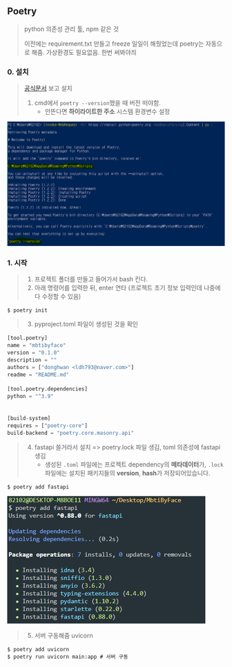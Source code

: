 ## Poetry

> python 의존성 관리 툴, npm 같은 것
>
> 이전에는 requirement.txt 만들고 freeze 일일이 해줬었는데 poetry는 자동으로 해줌. 가상환경도 필요없음. 한번 써봐야즤

### 0. 설치

> [공식문서](https://python-poetry.org/docs/#installing-with-the-official-installer) 보고 설치
>
> 1. cmd에서 `poetry --version`했을 때 버전 떠야함. 
>    - 안뜬다면 **하이라이트한 주소** 시스템 환경변수 설정

![image-20221207160315988](poetry.assets/image-20221207160315988.png)

### 1. 시작

> 1. 프로젝트 폴더를 만들고 들어가서 bash 킨다. 
> 2. 아래 명령어를 입력한 뒤, enter 연타 (프로젝트 초기 정보 입력인데 나중에 다 수정할 수 있음)

```shell
$ poetry init
```

> 3. pyproject.toml 파일이 생성된 것을 확인

```python
[tool.poetry]
name = "mbtibyface"
version = "0.1.0"
description = ""
authors = ["donghwan <ldh793@naver.com>"]
readme = "README.md"

[tool.poetry.dependencies]
python = "^3.9"


[build-system]
requires = ["poetry-core"]
build-backend = "poetry.core.masonry.api"
```

> 4. fastapi 쓸거라서 설치 => poetry.lock 파일 생김, toml 의존성에 fastapi 생김
>    - 생성된 `.toml` 파일에는 프로젝트 dependency의 **메타데이터**가, `.lock` 파일에는 설치된 패키지들의 **version**, **hash**가 저장되어있습니다.

```shell
$ poetry add fastapi
```

![image-20221207162925621](poetry.assets/image-20221207162925621.png)

> 5. 서버 구동해줌 uvicorn

```shell
$ poetry add uvicorn
$ poetry run uvicorn main:app # 서버 구동
```